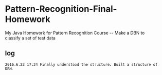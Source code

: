 # Pattern-Recognition-Final-Homework
My Java Homework for Pattern Recognition Course -- Make a DBN to classify a set of test data


## log
	2016.6.22 17:24 Finally understood the structure. Built a structure of DBN. 
